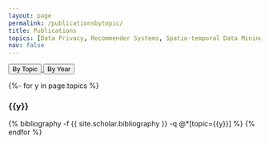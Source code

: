 ```yaml
---
layout: page
permalink: /publicationsbytopic/
title: Publications
topics: [Data Privacy, Recommender Systems, Spatio-temporal Data Mining, Misc]
nav: false
---
```

<!-- _pages/publications.md -->

<p>
<a href="/publicationsbytopic/">
<button type="button" class="btn waves-effect waves-light" style="outline:none">By Topic</button>
</a> 
<a href="/publicationsbyyear/">
<button type="button" class="btn waves-effect waves-light" style="outline:none">By Year</button>
</a>
</p>

<div class="publications">
{%- for y in page.topics %}
  <h3 class="pubyear">{{y}}</h3>
  {% bibliography -f {{ site.scholar.bibliography }} -q @*[topic={{y}}] %}
{% endfor %}
</div>
